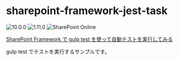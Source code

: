 # sharepoint-framework-jest-task

![10.0.0](https://img.shields.io/badge/node-10.0.0-green)
![1.11.0](https://img.shields.io/badge/spfx-1.11.0-green)
![SharePoint Online](https://img.shields.io/badge/SharePoint-Online-blue.svg)

[SharePoint Framework で gulp test を使って自動テストを実行してみる](https://blog.karamem0.dev/entry/2021/03/19/160000)

gulp test でテストを実行するサンプルです。
